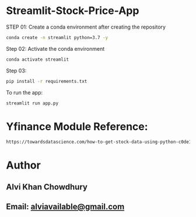 # Streamlit-Stock-Price-App

STEP 01: Create a conda environment after creating the repository
```bash
conda create -n streamlit python=3.7 -y
```
Step 02: Activate the conda environment
```bash
conda activate streamlit
```

Step 03:
```bash
pip install -r requirements.txt
```

To run the app:
```bash
streamlit run app.py
```

# Yfinance Module Reference:
```bash
https://towardsdatascience.com/how-to-get-stock-data-using-python-c0de1df17e75
```

# Author

## Alvi Khan Chowdhury

## Email: alviavailable@gmail.com